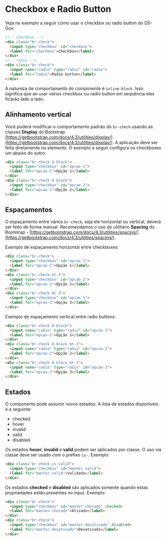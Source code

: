 # Checkbox e Radio Button

Veja no exemplo a seguir como usar o checkbox ou radio button do DS-Gov.

```html
<!-- checkbox -->
<div class="br-check">
  <input type="checkbox" id="checkbox">
  <label for="checkbox">Checkbox</label>
</div>
<!-- radio -->
<div class="br-check">
  <input name="radio" type="radio" id="radio">
  <label for="radio">Radio button</label>
</div>
```

A natureza de comportamento do componente é `inline-block`. Isso significa que ao usar vários checkbox ou radio button em sequência eles ficarão lado a lado.

## Alinhamento vertical

Você poderá modificar o comportamento padrão do `br-check` usando as classes **Display** do Bootstrap [https://getbootstrap.com/docs/4.3/utilities/display/](https://getbootstrap.com/docs/4.3/utilities/display/). A aplicação deve ser feita diretamente no elemento. O exemplo a seguir configura os checkboxes um abaixo do outro:

```html
<div class="br-check d-block">
  <input type="checkbox" id="opcao-1">
  <label for="opcao-1">Opção 1</label>
</div>
<div class="br-check d-block">
  <input type="checkbox" id="opcao-2">
  <label for="opcao-2">Opção 2</label>
</div>
```

## Espaçamentos

O espaçamento entre vários `br-check`, seja ele horizontal ou vertical, deverá ser feito de forma manual. Recomendamos o uso do utilitário **Spacing** do Bootstrap - [https://getbootstrap.com/docs/4.3/utilities/spacing/](https://getbootstrap.com/docs/4.3/utilities/spacing/).

Exemplo de espaçamento horizontal entre checkboxes:

```html
<div class="br-check">
  <input type="checkbox" id="opcao-1">
  <label for="opcao-1">Opção 1</label>
</div>
<div class="br-check ml-3">
  <input type="checkbox" id="opcao-2">
  <label for="opcao-2">Opção 2</label>
</div>
<div class="br-check ml-3">
  <input type="checkbox" id="opcao-3">
  <label for="opcao-3">Opção 3</label>
</div>
```

Exemplo de espaçamento vertical entre radio buttons:

```html
<div class="br-check d-block">
  <input name="radio" type="radio" id="opcao-1">
  <label for="opcao-1">Opção 1</label>
</div>
<div class="br-check d-block mt-3">
  <input name="radio" type="radio" id="opcao-2">
  <label for="opcao-2">Opção 2</label>
</div>
<div class="br-check d-block mt-3">
  <input name="radio" type="radio" id="opcao-3">
  <label for="opcao-3">Opção 3</label>
</div>
```

## Estados

O componente pode assumir novos estados. A lista de estados disponíveis é a seguinte:

- checked
- hover
- invalid
- valid
- disabled

Os estados **hover**, **invalid** e **valid** podem ser aplicados por classe. O uso via classe deve ser usado com o prefixo `is-`. Exemplo:

```html
<div class="br-check is-valid">
  <input type="checkbox" id="manter-valid">
  <label for="manter-valid">Validado</label>
</div>
```

Os estados **checked** e **disabled** são aplicados somente quando estas propriedades estão presentes no input. Exemplo:

```html
<div class="br-check">
  <input type="checkbox" id="manter-checado" checked>
  <label for="manter-checado">Ativado</label>
</div>
<div class="br-check">
  <input type="checkbox" id="manter-desativado" disabled>
  <label for="manter-desativado">Desativado</label>
</div>
```
